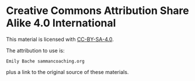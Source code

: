 ---
---
# Creative Commons Attribution Share Alike 4.0 International

This material is licensed with [CC-BY-SA-4.0](https://creativecommons.org/licenses/by-sa/4.0/).

The attribution to use is:

	Emily Bache sammancoaching.org

plus a link to the original source of these materials.
